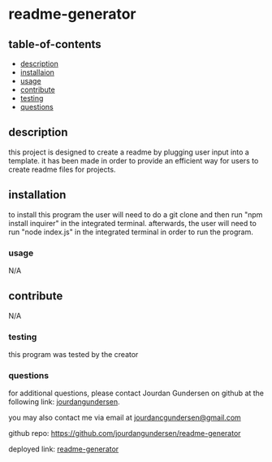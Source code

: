 # readme-generator


## table-of-contents

* [description](#description)
* [installaion](#installation)
* [usage](#usage)
* [contribute](#contribute)
* [testing](#testing)
* [questions](#questions)


## description

this project is designed to create a readme by plugging user input into a template.  it has been made in order to provide an efficient way for users to create readme files for projects.

## installation

to install this program the user will need to do a git clone and then run "npm install inquirer" in the integrated terminal.  afterwards, the user will need to run "node index.js" in the integrated terminal in order to run the program.

### usage

N/A

## contribute

N/A

### testing

this program was tested by the creator

### questions

for additional questions, please contact Jourdan Gundersen on github at the following link: [jourdangundersen](https://github.com/jourdangundersen).

you may also contact me via email at jourdancgundersen@gmail.com

github repo: https://github.com/jourdangundersen/readme-generator

deployed link: [readme-generator](N/A)


